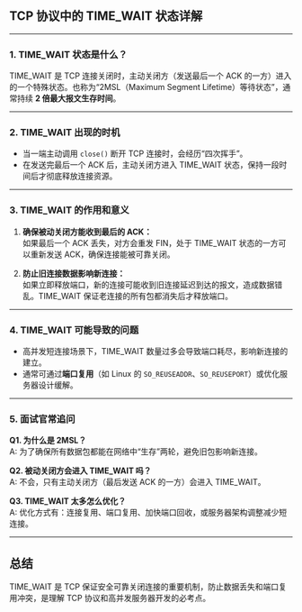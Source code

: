 ## TCP 协议中的 TIME_WAIT 状态详解

---

### 1. TIME_WAIT 状态是什么？

TIME_WAIT 是 TCP 连接关闭时，主动关闭方（发送最后一个 ACK 的一方）进入的一个特殊状态。也称为“2MSL（Maximum Segment Lifetime）等待状态”，通常持续 **2 倍最大报文生存时间**。

---

### 2. TIME_WAIT 出现的时机

- 当一端主动调用 `close()` 断开 TCP 连接时，会经历“四次挥手”。
- 在发送完最后一个 ACK 后，主动关闭方进入 TIME_WAIT 状态，保持一段时间后才彻底释放连接资源。

---

### 3. TIME_WAIT 的作用和意义

1. **确保被动关闭方能收到最后的 ACK：**  
   如果最后一个 ACK 丢失，对方会重发 FIN，处于 TIME_WAIT 状态的一方可以重新发送 ACK，确保连接能被可靠关闭。

2. **防止旧连接数据影响新连接：**  
   如果立即释放端口，新的连接可能收到旧连接延迟到达的报文，造成数据错乱。TIME_WAIT 保证老连接的所有包都消失后才释放端口。

---

### 4. TIME_WAIT 可能导致的问题

- 高并发短连接场景下，TIME_WAIT 数量过多会导致端口耗尽，影响新连接的建立。
- 通常可通过**端口复用**（如 Linux 的 `SO_REUSEADDR`、`SO_REUSEPORT`）或优化服务器设计缓解。

---

### 5. 面试官常追问

**Q1. 为什么是 2MSL？**  
A: 为了确保所有数据包都能在网络中“生存”两轮，避免旧包影响新连接。

**Q2. 被动关闭方会进入 TIME_WAIT 吗？**  
A: 不会，只有主动关闭方（最后发送 ACK 的一方）会进入 TIME_WAIT。

**Q3. TIME_WAIT 太多怎么优化？**  
A: 优化方式有：连接复用、端口复用、加快端口回收，或服务器架构调整减少短连接。

---

## 总结

TIME_WAIT 是 TCP 保证安全可靠关闭连接的重要机制，防止数据丢失和端口复用冲突，是理解 TCP 协议和高并发服务器开发的必考点。